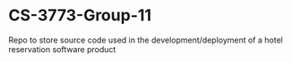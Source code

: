 # CS-3773-Group-11
Repo to store source code used in the development/deployment of a hotel reservation software product 
